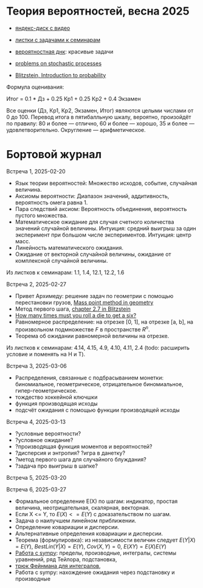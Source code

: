 # Теория вероятностей, весна 2025

* [яндекс-диск с видео](https://disk.yandex.ru/d/Pf9lnQrY8ITNDg)

* [листки с задачами к семинарам](https://github.com/bdemeshev/probability_pro/raw/master/probability_pro.pdf)

* [вероятностная днк](https://github.com/bdemeshev/probability_dna/raw/master/probability_dna.pdf): красивые задачи

* [problems on stochastic processes](https://github.com/bdemeshev/stochastic/raw/master/stochastic_pro.pdf)

* [Blitzstein, Introduction to probability](https://projects.iq.harvard.edu/stat110/home)


Формула оценивания:

Итог = 0.1 * Дз + 0.25 Кр1 + 0.25 Кр2 + 0.4 Экзамен

Все оценки (Дз, Кр1, Кр2, Экзамен, Итог) являются целыми числами от 0 до 100.
Перевод итога в пятибалльную шкалу, вероятно, произойдёт по правилу: 80 и более — отлично, 60 и более — хорошо, 35 и более — удовлетворительно.
Округление — арифметическое.

# Бортовой журнал

Встреча 1, 2025-02-20

* Язык теории вероятностей:
Множество исходов, событие, случайная величина.
* Аксиомы вероятности:
Диапазон значений, аддитивность, вероятность омега равна 1.
* Пара следствий аксиом:
Вероятность объединения, вероятность пустого множества.
* Математическое ожидание для случая счетного количества значений случайной величины.
Интуиция: средний выигрыш за один эксперимент при большом числе экспериментов.
Интуиция: центр масс.
* Линейность математического ожидания.
* Ожидание от векторной случайной величины, ожидание от комплексной случайной величины.

Из листков к семинарам: 1.1, 1.4, 12.1, 12.2, 1.6

Встреча 2, 2025-02-27

* Привет Архимеду: решение задач по геометрии с помощью перестановки грузов, [Mass point method in geometry](https://mathcircle.berkeley.edu/sites/default/files/archivedocs/2007_2008/lectures/0708lecturespdf/MassPointsBMC07.pdf)
* Метод первого шага, [chapter 2.7 in Blitzstein](https://projects.iq.harvard.edu/stat110/home)
* [How many times must you roll a die to get a six?](https://www.youtube.com/watch?v=xH89DaEI35w)
* Равномерное распределение: на отрезке [0, 1], на отрезке [a, b], на произвольном подмножестве $F$ в пространстве $R^n$.
* Теорема об ожидании равномерной величины на отрезке.

Из листков к семинарам: 4.14, 4.15, 4.9, 4.10, 4.11, 2.4 (todo: расширить условие и поменять на H и T).

Встреча 3, 2025-03-06

* Распределения, связанные с подбрасыванием монетки: биномиальное, геометрическое, отрицательное биномиальное, гипер-геометрическое.
* тождество хоккейной ключшки
* функция производящая исходы
* подсчёт ожидания с помощью функции производящей исходы

Встреча 4, 2025-03-13

* ?условные вероятности?
* ?условное ожидание?
* ?производящая функция моментов и вероятностей?
* ?дисперсия и энтропия? ?игра в данетку?
* ?метод первого шага для случайного блуждания?
* ?задача про выигрыш в шапке?

Встреча 5, 2025-03-20


Встреча 6, 2025-03-27

* Формальное определение E(X) по шагам: индикатор, простая величина, неотрицательная, скалярная, векторная.
* Если X <= Y, то $E(X) <= E(Y)$ с доказательством по шагам.
* Задача о наилучшем линейном приближении. 
* Определение ковариации и дисперсии. 
* Альтернативные определения ковариации и дисперсии.
* Теорема (формулировка): из независимости величин следует $E(Y|X)=E(Y)$,
$BestLin(Y|X) = E(Y)$, $Cov(X, Y) = 0$, $E(XY) = E(X)E(Y)$
* [Работа с sympy](https://colab.research.google.com/drive/1kNz9UteH9Mu48IhJavfb72FTOOWMvqjZ?usp=sharing): пределы, производные, интегралы, системы уравнений, ряд Тейлора, подстановка, 
* [трюк Фейнмана для интегралов](https://zackyzz.github.io/feynman.html), 
* Работа с sympy: нахождение ожидания через подстановку и производные





